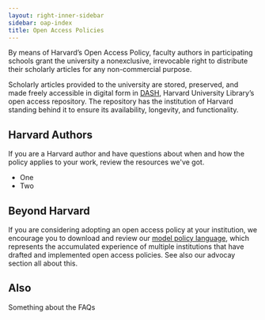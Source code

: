 ```yaml
---
layout: right-inner-sidebar
sidebar: oap-index
title: Open Access Policies
---
```


By means of Harvard’s Open Access Policy, faculty authors in participating schools grant the university a nonexclusive, irrevocable right to distribute their scholarly articles for any non-commercial purpose. 

Scholarly articles provided to the university are stored, preserved, and made freely accessible in digital form in [DASH](http://dash.harvard.edu/), Harvard University Library’s open access repository.  The repository has the institution of Harvard standing behind it to ensure its availability, longevity, and functionality.

## Harvard Authors

If you are a Harvard author and have questions about when and how the policy applies to your work, review the resources we've got.

- One
- Two

## Beyond Harvard

If you are considering adopting an open access policy at your institution, we encourage you to download and review our [model policy language]({{site.baseurl}}/modelpolicy/), which represents the accumulated experience of multiple institutions that have drafted and implemented open access policies. See also our advocay section all about this.

## Also
Something about the FAQs

